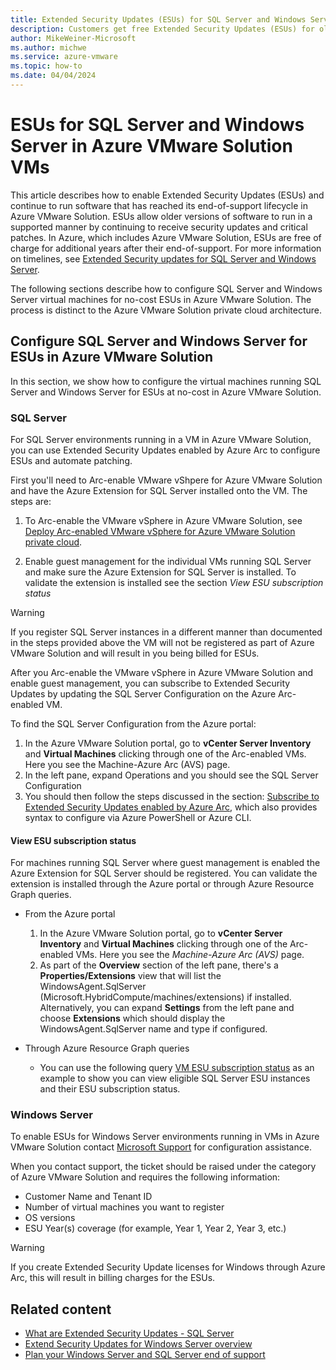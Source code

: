 ```yaml
---
title: Extended Security Updates (ESUs) for SQL Server and Windows Server
description: Customers get free Extended Security Updates (ESUs) for older SQL Server and Windows Server versions. This article is to raise awareness of ESU support in Azure and Azure VMware Solution and shows customer how they can configure it for this software running in virtual machines on the platform.
author: MikeWeiner-Microsoft
ms.author: michwe
ms.service: azure-vmware
ms.topic: how-to  
ms.date: 04/04/2024
---
```


# ESUs for SQL Server and Windows Server in Azure VMware Solution VMs

This article describes how to enable Extended Security Updates (ESUs) and continue to run software that has reached its end-of-support lifecycle in Azure VMware Solution. ESUs allow older versions of software to run in a supported manner by continuing to receive security updates and critical patches. In Azure, which includes Azure VMware Solution, ESUs are free of charge for additional years after their end-of-support. For more information on timelines, see [Extended Security updates for SQL Server and Windows Server]. 

The following sections describe how to configure SQL Server and Windows Server virtual machines for no-cost ESUs in Azure VMware Solution. The process is distinct to the Azure VMware Solution private cloud architecture.  

## Configure SQL Server and Windows Server for ESUs in Azure VMware Solution
In this section, we show how to configure the virtual machines running SQL Server and Windows Server for ESUs at no-cost in Azure VMware Solution.

### SQL Server
For SQL Server environments running in a VM in Azure VMware Solution, you can use Extended Security Updates enabled by Azure Arc to configure ESUs and automate patching. 

First you'll need to Arc-enable VMware vShpere for Azure VMware Solution and have the Azure Extension for SQL Server installed onto the VM. The steps are: 

1.	To Arc-enable the VMware vSphere in Azure VMware Solution, see [Deploy Arc-enabled VMware vSphere for Azure VMware Solution private cloud](deploy-arc-for-azure-vmware-solution.md?tabs=windows).  

2.	Enable guest management for the individual VMs running SQL Server and make sure the Azure Extension for SQL Server is installed. To validate the extension is installed see the section *View ESU subscription status*

> [!WARNING]
> If you register SQL Server instances in a different manner than documented in the steps provided above the VM will not be registered as part of Azure VMware Solution and will result in you being billed for ESUs. 

After you Arc-enable the VMware vSphere in Azure VMware Solution and enable guest management, you can subscribe to Extended Security Updates by updating the SQL Server Configuration on the Azure Arc-enabled VM. 

To find the SQL Server Configuration from the Azure portal:

1. In the Azure VMware Solution portal, go to **vCenter Server Inventory** and **Virtual Machines** clicking through one of the Arc-enabled VMs. Here you see the Machine-Azure Arc (AVS) page.
2. In the left pane, expand Operations and you should see the SQL Server Configuration
3. You should then follow the steps discussed in the section: [Subscribe to Extended Security Updates enabled by Azure Arc](/sql/sql-server/end-of-support/sql-server-extended-security-updates?#subscribe-to-extended-security-updates-enabled-by-azure-arc), which also provides syntax to configure via Azure PowerShell or Azure CLI.

#### View ESU subscription status
For machines running SQL Server where guest management is enabled the Azure Extension for SQL Server should be registered. You can validate the extension is installed through the Azure portal or through Azure Resource Graph queries. 

-	From the Azure portal 
    1. In the Azure VMware Solution portal, go to **vCenter Server Inventory** and **Virtual Machines** clicking through one of the Arc-enabled VMs. Here you see the *Machine-Azure Arc (AVS)* page. 
    2. As part of the **Overview** section of the left pane, there's a **Properties/Extensions** view that will list the WindowsAgent.SqlServer (Microsoft.HybridCompute/machines/extensions) if installed. Alternatively, you can expand **Settings** from the left pane and choose **Extensions** which should display the WindowsAgent.SqlServer name and type if configured.
    
-	Through Azure Resource Graph queries
    - You can use the following query [VM ESU subscription status](/sql/sql-server/end-of-support/sql-server-extended-security-updates?#view-esu-subscriptions)  as an example to show you can view eligible SQL Server ESU instances and their ESU subscription status. 
    
### Windows Server 
To enable ESUs for Windows Server environments running in VMs in Azure VMware Solution contact [Microsoft Support] for configuration assistance. 

When you contact support, the ticket should be raised under the category of Azure VMware Solution and requires the following information:
-	Customer Name and Tenant ID
-	Number of virtual machines you want to register
-	OS versions 
-	ESU Year(s) coverage (for example, Year 1, Year 2, Year 3, etc.)

> [!WARNING] 
> If you create Extended Security Update licenses for Windows through Azure Arc, this will result in billing charges for the ESUs. 


## Related content
- [What are Extended Security Updates - SQL Server](/sql/sql-server/end-of-support/sql-server-extended-security-updates)
- [Extend Security Updates for Windows Server overview](/windows-server/get-started/extended-security-updates-overview)
- [Plan your Windows Server and SQL Server end of support](https://www.microsoft.com/windows-server/extended-security-updates)
 

[Microsoft Support]: https://ms.portal.azure.com/#view/Microsoft_Azure_Support/NewSupportRequestV3Blade/assetId/%2Fsubscriptions%2F5a79c43b-b03d-4610-bc59-627d8a6744d1%2FresourceGroups%2FABM_CSS_Lab_Enviroment%2Fproviders%2FMicrosoft.AVS%2FprivateClouds%2FBareMetal_CSS_Lab/callerWorkflowId/a7ecc9f7-8578-4820-abdf-1db09a2bdb47/callerName/Microsoft_Azure_Support%2FAurora.ReactView/subscriptionId/5a79c43b-b03d-4610-bc59-627d8a6744d1/productId/e7b24d57-0431-7d60-a4bf-e28adc11d23e/summary/Issue/topicId/9e078285-e10f-0365-31e3-6b31e5871794/issueType/technical
[Extended Security updates for SQL Server and Windows Server]: https://www.microsoft.com/windows-server/extended-security-updates
